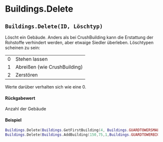 # Buildings.Delete

## `Buildings.Delete(ID, Löschtyp)`

Löscht ein Gebäude. Anders als bei CrushBuilding kann die Erstattung der Rohstoffe verhindert werden, aber etwaige Siedler überleben. Löschtypen scheinen zu sein:&#x20;

|   |                                 |
| - | ------------------------------- |
| 0 | Stehen lassen                   |
| 1 | Abreißen   (wie CrushBuilding)  |
| 2 | Zerstören                       |

Werte darüber verhalten sich wie eine 0.

#### Rückgabewert

Anzahl der Gebäude

#### Beispiel

```lua
Buildings.Delete(Buildings.GetFirstBuilding(4, Buildings.GUARDTOWERSMALL), 2)  --//Ermittelt den kleinen Turm des zweiten Spielers mit der kleinsten ID und zerstört ihn, es wird kein Material erstattet.
Buildings.Delete(Buildings.AddBuilding(150,75,1,Buildings.GUARDTOWERBIG), 1)  --//Plat
```
